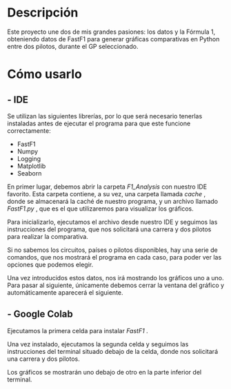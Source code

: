 # Descripción

Este proyecto une dos de mis grandes pasiones: los datos y la Fórmula 1, obteniendo datos de FastF1 para generar gráficas comparativas en Python entre dos pilotos, durante el GP seleccionado. 

# Cómo usarlo

## -	IDE

Se utilizan las siguientes librerías, por lo que será necesario tenerlas instaladas antes de ejecutar el programa para que este funcione correctamente:
<ul>
<li>FastF1</li>	
<li>Numpy</li>
<li>Logging</li>
<li>Matplotlib</li>
<li>Seaborn</li>
</ul>

En primer lugar, debemos abrir la carpeta <i>F1_Analysis</i> con nuestro IDE favorito. Esta carpeta contiene, a su vez, una carpeta llamada  <i>cache </i>, donde se almacenará la caché de nuestro programa, y un archivo llamado  <i>FastF1.py </i>, que es el que utilizaremos para visualizar los gráficos.

Para inicializarlo, ejecutamos el archivo desde nuestro IDE y seguimos las instrucciones del programa, que nos solicitará una carrera y dos pilotos para realizar la comparativa. 

Si no sabemos los circuitos, países o pilotos disponibles, hay una serie de comandos, que nos mostrará el programa en cada caso, para poder ver las opciones que podemos elegir.

Una vez introducidos estos datos, nos irá mostrando los gráficos uno a uno. Para pasar al siguiente, únicamente debemos cerrar la ventana del gráfico y automáticamente aparecerá el siguiente.

## -	Google Colab
Ejecutamos la primera celda para instalar  <i>FastF1 </i>.

Una vez instalado, ejecutamos la segunda celda y seguimos las instrucciones del terminal situado debajo de la celda, donde nos solicitará una carrera y dos pilotos.

Los gráficos se mostrarán uno debajo de otro en la parte inferior del terminal.
